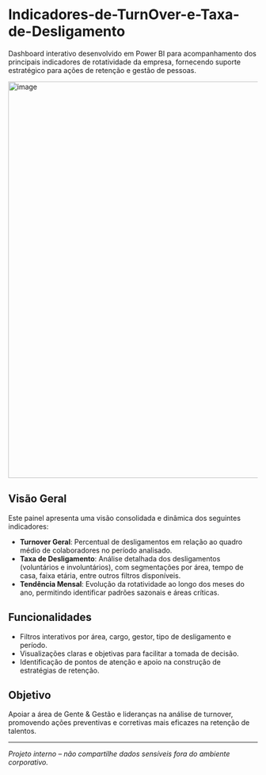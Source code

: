 # Indicadores-de-TurnOver-e-Taxa-de-Desligamento

Dashboard interativo desenvolvido em Power BI para acompanhamento dos principais indicadores de rotatividade da empresa, fornecendo suporte estratégico para ações de retenção e gestão de pessoas.

<img width="1423" height="799" alt="image" src="https://github.com/user-attachments/assets/80d5e341-c4fc-4748-aa82-0acd456db675" />

## Visão Geral

Este painel apresenta uma visão consolidada e dinâmica dos seguintes indicadores:

- **Turnover Geral**: Percentual de desligamentos em relação ao quadro médio de colaboradores no período analisado.
- **Taxa de Desligamento**: Análise detalhada dos desligamentos (voluntários e involuntários), com segmentações por área, tempo de casa, faixa etária, entre outros filtros disponíveis.
- **Tendência Mensal**: Evolução da rotatividade ao longo dos meses do ano, permitindo identificar padrões sazonais e áreas críticas.

## Funcionalidades

- Filtros interativos por área, cargo, gestor, tipo de desligamento e período.
- Visualizações claras e objetivas para facilitar a tomada de decisão.
- Identificação de pontos de atenção e apoio na construção de estratégias de retenção.

## Objetivo

Apoiar a área de Gente & Gestão e lideranças na análise de turnover, promovendo ações preventivas e corretivas mais eficazes na retenção de talentos.

---

*Projeto interno – não compartilhe dados sensíveis fora do ambiente corporativo.*
